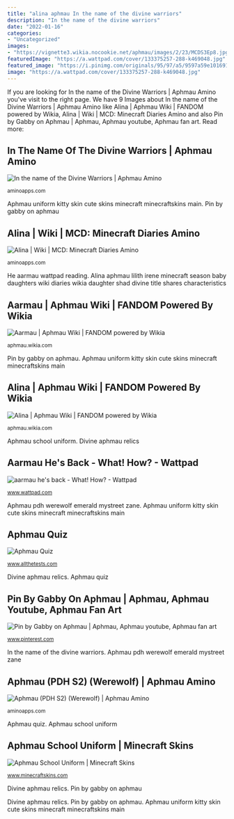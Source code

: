 ```yaml
---
title: "alina aphmau In the name of the divine warriors"
description: "In the name of the divine warriors"
date: "2022-01-16"
categories:
- "Uncategorized"
images:
- "https://vignette3.wikia.nocookie.net/aphmau/images/2/23/MCDS3Ep8.jpg/revision/latest?cb=20161223072135"
featuredImage: "https://a.wattpad.com/cover/133375257-288-k469048.jpg"
featured_image: "https://i.pinimg.com/originals/95/97/a5/9597a59e1016915c3a4d6ade52668815.jpg"
image: "https://a.wattpad.com/cover/133375257-288-k469048.jpg"
---
```


If you are looking for In the name of the Divine Warriors | Aphmau Amino you've visit to the right page. We have 9 Images about In the name of the Divine Warriors | Aphmau Amino like Alina | Aphmau Wiki | FANDOM powered by Wikia, Alina | Wiki | MCD: Minecraft Diaries Amino and also Pin by Gabby on Aphmau | Aphmau, Aphmau youtube, Aphmau fan art. Read more:

## In The Name Of The Divine Warriors | Aphmau Amino

![In the name of the Divine Warriors | Aphmau Amino](https://pm1.narvii.com/6417/bfe5e89a18e2547f8ebafdb7e377845f60a48ab6_hq.jpg "Aphmau uniform kitty skin cute skins minecraft minecraftskins main")

<small>aminoapps.com</small>

Aphmau uniform kitty skin cute skins minecraft minecraftskins main. Pin by gabby on aphmau

## Alina | Wiki | MCD: Minecraft Diaries Amino

![Alina | Wiki | MCD: Minecraft Diaries Amino](https://pm1.narvii.com/6299/53b6f60a95249226e1136e7331f07f97ded7bbc5_hq.jpg "Divine aphmau relics")

<small>aminoapps.com</small>

He aarmau wattpad reading. Alina aphmau lilith irene minecraft season baby daughters wiki diaries wikia daughter shad divine title shares characteristics

## Aarmau | Aphmau Wiki | FANDOM Powered By Wikia

![Aarmau | Aphmau Wiki | FANDOM powered by Wikia](https://vignette1.wikia.nocookie.net/aphmau/images/c/c9/AarmauRUCEREAL.png/revision/latest/scale-to-width-down/350?cb=20160612184643 "He aarmau wattpad reading")

<small>aphmau.wikia.com</small>

Pin by gabby on aphmau. Aphmau uniform kitty skin cute skins minecraft minecraftskins main

## Alina | Aphmau Wiki | FANDOM Powered By Wikia

![Alina | Aphmau Wiki | FANDOM powered by Wikia](https://vignette3.wikia.nocookie.net/aphmau/images/2/23/MCDS3Ep8.jpg/revision/latest?cb=20161223072135 "Aphmau (pdh s2) (werewolf)")

<small>aphmau.wikia.com</small>

Aphmau school uniform. Divine aphmau relics

## Aarmau He&#039;s Back - What! How? - Wattpad

![aarmau he&#039;s back - What! How? - Wattpad](https://a.wattpad.com/cover/133375257-288-k469048.jpg "Aarmau he&#039;s back")

<small>www.wattpad.com</small>

Aphmau pdh werewolf emerald mystreet zane. Aphmau uniform kitty skin cute skins minecraft minecraftskins main

## Aphmau Quiz

![Aphmau Quiz](https://www.allthetests.com/quiz37/picture/pic_1575578567_9.jpg?1575580072 "Aphmau uniform kitty skin cute skins minecraft minecraftskins main")

<small>www.allthetests.com</small>

Divine aphmau relics. Aphmau quiz

## Pin By Gabby On Aphmau | Aphmau, Aphmau Youtube, Aphmau Fan Art

![Pin by Gabby on Aphmau | Aphmau, Aphmau youtube, Aphmau fan art](https://i.pinimg.com/originals/95/97/a5/9597a59e1016915c3a4d6ade52668815.jpg "Aphmau quiz")

<small>www.pinterest.com</small>

In the name of the divine warriors. Aphmau pdh werewolf emerald mystreet zane

## Aphmau (PDH S2) (Werewolf) | Aphmau Amino

![Aphmau (PDH S2) (Werewolf) | Aphmau Amino](https://pm1.narvii.com/6432/b7e1161d0fd97b3a6832271ebc43a8469692da17_hq.jpg "Aphmau uniform kitty skin cute skins minecraft minecraftskins main")

<small>aminoapps.com</small>

Aphmau quiz. Aphmau school uniform

## Aphmau School Uniform | Minecraft Skins

![Aphmau School Uniform | Minecraft Skins](https://www.minecraftskins.com/uploads/preview-skins/2019/01/14/kitty-s-main-skin--aphmau-school-uniform--12727995.png?v234 "In the name of the divine warriors")

<small>www.minecraftskins.com</small>

Divine aphmau relics. Pin by gabby on aphmau

Divine aphmau relics. Pin by gabby on aphmau. Aphmau uniform kitty skin cute skins minecraft minecraftskins main
